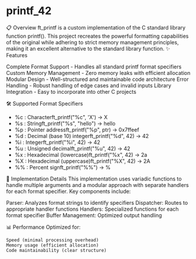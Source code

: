 # printf_42
📋 Overview
ft_printf is a custom implementation of the C standard library function printf(). This project recreates the powerful formatting capabilities of the original while adhering to strict memory management principles, making it an excellent alternative to the standard library function.
✨ Features

Complete Format Support - Handles all standard printf format specifiers
Custom Memory Management - Zero memory leaks with efficient allocation
Modular Design - Well-structured and maintainable code architecture
Error Handling - Robust handling of edge cases and invalid inputs
Library Integration - Easy to incorporate into other C projects

🛠️ Supported Format Specifiers

  - %c : Characterft_printf("%c", 'X') → X
  - %s : Stringft_printf("%s", "hello") → hello
  - %p : Pointer addressft_printf("%p", ptr) → 0x7ffeef
  - %d : Decimal (base 10) integerft_printf("%d", 42) → 42
  - %i : Integerft_printf("%i", 42) → 42
  - %u : Unsigned decimalft_printf("%u", 42) → 42
  - %x : Hexadecimal (lowercase)ft_printf("%x", 42) → 2a
  - %X : Hexadecimal (uppercase)ft_printf("%X", 42) → 2A
  - %% : Percent signft_printf("%%") → %

🧠 Implementation Details
  This implementation uses variadic functions to handle multiple arguments and a modular approach with separate handlers for each format specifier. Key components include:

  Parser: Analyzes format strings to identify specifiers
  Dispatcher: Routes to appropriate handler functions
  Handlers: Specialized functions for each format specifier
  Buffer Management: Optimized output handling

📊 Performance
  Optimized for:

    Speed (minimal processing overhead)
    Memory usage (efficient allocation)
    Code maintainability (clear structure)
